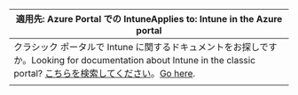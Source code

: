 |                                               <span data-ttu-id="5adea-101">適用先: Azure Portal での Intune</span><span class="sxs-lookup"><span data-stu-id="5adea-101">Applies to: Intune in the Azure portal</span></span>                                               |
|------------------------------------------------------------------------------------------------------------------------------------|
| <span data-ttu-id="5adea-102">クラシック ポータルで Intune に関するドキュメントをお探しですか。</span><span class="sxs-lookup"><span data-stu-id="5adea-102">Looking for documentation about Intune in the classic portal?</span></span> <span data-ttu-id="5adea-103">[こちらを検索してください](/intune/introduction-intune?toc=/intune-classic/toc.json)。</span><span class="sxs-lookup"><span data-stu-id="5adea-103">[Go here](/intune/introduction-intune?toc=/intune-classic/toc.json).</span></span> |
|                                                                                                                                    |

